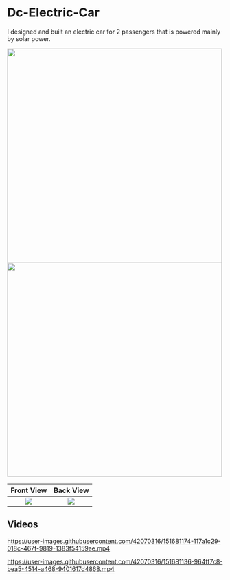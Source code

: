 # Dc-Electric-Car
I designed and built an electric car for 2 passengers that is powered mainly by solar power.

<img src="https://user-images.githubusercontent.com/42070316/151105597-5b32b3e6-4542-4a1f-9220-77e5b71d54d5.JPG" width="500">

<img src="https://user-images.githubusercontent.com/42070316/151106114-4ffe4721-8336-4ac4-b7e9-afb44baa3370.JPG" width="500">

Front View             |  Back View
:-------------------------:|:-------------------------:
![](https://user-images.githubusercontent.com/42070316/151105597-5b32b3e6-4542-4a1f-9220-77e5b71d54d5.JPG)  |  ![](https://user-images.githubusercontent.com/42070316/151106114-4ffe4721-8336-4ac4-b7e9-afb44baa3370.JPG)
## Videos

https://user-images.githubusercontent.com/42070316/151681174-117a1c29-018c-467f-9819-1383f54159ae.mp4

https://user-images.githubusercontent.com/42070316/151681136-964ff7c8-bea5-4514-a468-9401617d4868.mp4
